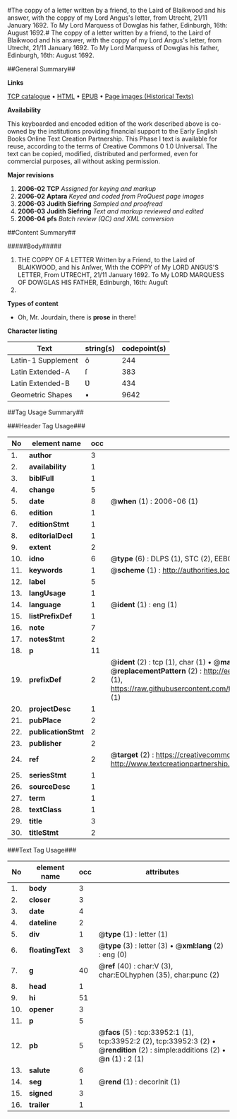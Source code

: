 #The coppy of a letter written by a friend, to the Laird of Blaikwood and his answer, with the coppy of my Lord Angus's letter, from Utrecht, 21/11 January 1692. To My Lord Marquess of Dowglas his father, Edinburgh, 16th: August 1692.#
The coppy of a letter written by a friend, to the Laird of Blaikwood and his answer, with the coppy of my Lord Angus's letter, from Utrecht, 21/11 January 1692. To My Lord Marquess of Dowglas his father, Edinburgh, 16th: August 1692.

##General Summary##

**Links**

[TCP catalogue](http://www.ota.ox.ac.uk/tcp/)  • 
[HTML](http://tei.it.ox.ac.uk/tcp/Texts-HTML/free/A58/A58601.html)  • 
[EPUB](http://tei.it.ox.ac.uk/tcp/Texts-EPUB/free/A58/A58601.epub) • 
[Page images (Historical Texts)](https://data.historicaltexts.jisc.ac.uk/view?pubId=eebo-99829512e&pageId=eebo-99829512e-33952-1)

**Availability**

This keyboarded and encoded edition of the
	       work described above is co-owned by the institutions
	       providing financial support to the Early English Books
	       Online Text Creation Partnership. This Phase I text is
	       available for reuse, according to the terms of Creative
	       Commons 0 1.0 Universal. The text can be copied,
	       modified, distributed and performed, even for
	       commercial purposes, all without asking permission.

**Major revisions**

1. __2006-02__ __TCP__ *Assigned for keying and markup*
1. __2006-02__ __Aptara__ *Keyed and coded from ProQuest page images*
1. __2006-03__ __Judith Siefring__ *Sampled and proofread*
1. __2006-03__ __Judith Siefring__ *Text and markup reviewed and edited*
1. __2006-04__ __pfs__ *Batch review (QC) and XML conversion*

##Content Summary##

#####Body#####

1. THE
COPPY
OF A
LETTER
Written by a Friend, to the Laird of BLAIKWOOD, and his Anſwer,
With the COPPY of
My LORD ANGUS'S LETTER,
From UTRECHT, 21/11 January 1692.
To My LORD MARQUESS OF
DOWGLAS
HIS
FATHER,
Edinburgh, 16th: Auguſt
1692.

**Types of content**

  * Oh, Mr. Jourdain, there is **prose** in there!

**Character listing**


|Text|string(s)|codepoint(s)|
|---|---|---|
|Latin-1 Supplement|ô|244|
|Latin Extended-A|ſ|383|
|Latin Extended-B|Ʋ|434|
|Geometric Shapes|▪|9642|

##Tag Usage Summary##

###Header Tag Usage###

|No|element name|occ|attributes|
|---|---|---|---|
|1.|__author__|3||
|2.|__availability__|1||
|3.|__biblFull__|1||
|4.|__change__|5||
|5.|__date__|8| @__when__ (1) : 2006-06 (1)|
|6.|__edition__|1||
|7.|__editionStmt__|1||
|8.|__editorialDecl__|1||
|9.|__extent__|2||
|10.|__idno__|6| @__type__ (6) : DLPS (1), STC (2), EEBO-CITATION (1), PROQUEST (1), VID (1)|
|11.|__keywords__|1| @__scheme__ (1) : http://authorities.loc.gov/ (1)|
|12.|__label__|5||
|13.|__langUsage__|1||
|14.|__language__|1| @__ident__ (1) : eng (1)|
|15.|__listPrefixDef__|1||
|16.|__note__|7||
|17.|__notesStmt__|2||
|18.|__p__|11||
|19.|__prefixDef__|2| @__ident__ (2) : tcp (1), char (1)  •  @__matchPattern__ (2) : ([0-9\-]+):([0-9IVX]+) (1), (.+) (1)  •  @__replacementPattern__ (2) : http://eebo.chadwyck.com/downloadtiff?vid=$1&page=$2 (1), https://raw.githubusercontent.com/textcreationpartnership/Texts/master/tcpchars.xml#$1 (1)|
|20.|__projectDesc__|1||
|21.|__pubPlace__|2||
|22.|__publicationStmt__|2||
|23.|__publisher__|2||
|24.|__ref__|2| @__target__ (2) : https://creativecommons.org/publicdomain/zero/1.0/ (1), http://www.textcreationpartnership.org/docs/. (1)|
|25.|__seriesStmt__|1||
|26.|__sourceDesc__|1||
|27.|__term__|1||
|28.|__textClass__|1||
|29.|__title__|3||
|30.|__titleStmt__|2||


###Text Tag Usage###

|No|element name|occ|attributes|
|---|---|---|---|
|1.|__body__|3||
|2.|__closer__|3||
|3.|__date__|4||
|4.|__dateline__|2||
|5.|__div__|1| @__type__ (1) : letter (1)|
|6.|__floatingText__|3| @__type__ (3) : letter (3)  •  @__xml:lang__ (2) : eng (0)|
|7.|__g__|40| @__ref__ (40) : char:V (3), char:EOLhyphen (35), char:punc (2)|
|8.|__head__|1||
|9.|__hi__|51||
|10.|__opener__|3||
|11.|__p__|5||
|12.|__pb__|5| @__facs__ (5) : tcp:33952:1 (1), tcp:33952:2 (2), tcp:33952:3 (2)  •  @__rendition__ (2) : simple:additions (2)  •  @__n__ (1) : 2 (1)|
|13.|__salute__|6||
|14.|__seg__|1| @__rend__ (1) : decorInit (1)|
|15.|__signed__|3||
|16.|__trailer__|1||
